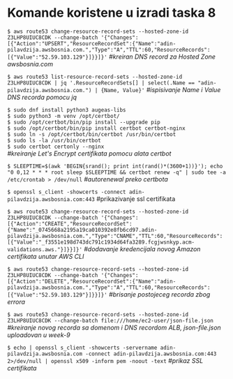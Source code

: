 # Komande koristene u izradi taska 8

`$ aws route53 change-resource-record-sets --hosted-zone-id Z3LHP8UIUC8CDK --change-batch '{"Changes":[{"Action":"UPSERT","ResourceRecordSet":{"Name":"adin-pilavdzija.awsbosnia.com.","Type":"A","TTL":60,"ResourceRecords":[{"Value":"52.59.103.129"}]}}]}'` *#kreiran DNS record za Hosted Zone awsbosnia.com*

`$ aws route53 list-resource-record-sets --hosted-zone-id Z3LHP8UIUC8CDK | jq '.ResourceRecordSets[] | select(.Name == "adin-pilavdzija.awsbosnia.com.") | {Name, Value}'` *#ispisivanje Name i Value DNS recorda pomocu jq*

`$ sudo dnf install python3 augeas-libs`  
`$ sudo python3 -m venv /opt/certbot/`  
`$ sudo /opt/certbot/bin/pip install --upgrade pip`  
`$ sudo /opt/certbot/bin/pip install certbot certbot-nginx`  
`$ sudo ln -s /opt/certbot/bin/certbot /usr/bin/certbot`  
`$ sudo ls -la /usr/bin/certbot`  
`$ sudo certbot certonly --nginx`  
*#kreiranje Let's Encrypt certifikata pomocu alata certbot*

`$ SLEEPTIME=$(awk 'BEGIN{srand(); print int(rand()*(3600+1))}'); echo "0 0,12 * * * root sleep $SLEEPTIME && certbot renew -q" | sudo tee -a /etc/crontab > /dev/null` *#autorenewal preko certbota*

`$ openssl s_client -showcerts -connect adin-pilavdzija.awsbosnia.com:443` #prikazivanje ssl certifikata

`$ aws route53 change-resource-record-sets --hosted-zone-id Z3LHP8UIUC8CDK --change-batch '{"Changes":[{"Action":"CREATE","ResourceRecordSet":{"Name":"_0745668a2195a19ca010392e8fb6cd97.adin-pilavdzija.awsbosnia.com.","Type":"CNAME","TTL":60,"ResourceRecords":[{"Value":"_f3551e198d743dc791c1934d64fa3289.fcgjwsnkyp.acm-validations.aws."}]}}]}'` *#dodavanje kredencijala novog Amazon certifikata unutar AWS CLI*

`$ aws route53 change-resource-record-sets --hosted-zone-id Z3LHP8UIUC8CDK --change-batch '{"Changes":[{"Action":"DELETE","ResourceRecordSet":{"Name":"adin-pilavdzija.awsbosnia.com.","Type":"A","TTL":60,"ResourceRecords":[{"Value":"52.59.103.129"}]}}]}'` *#brisanje postojeceg recorda zbog errora*

`$ aws route53 change-resource-record-sets --hosted-zone-id Z3LHP8UIUC8CDK --change-batch file:///home/ec2-user/json-file.json` *#kreiranje novog recorda sa domenom i DNS recordom ALB, json-file.json uploadovan u week-9*

`$ echo | openssl s_client -showcerts -servername adin-pilavdzija.awsbosnia.com -connect adin-pilavdzija.awsbosnia.com:443 2>/dev/null | openssl x509 -inform pem -noout -text` *#prikaz SSL certifikata*
